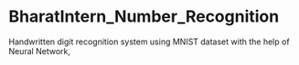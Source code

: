 # BharatIntern_Number_Recognition
Handwritten digit recognition system using MNIST dataset with the help of Neural Network,
